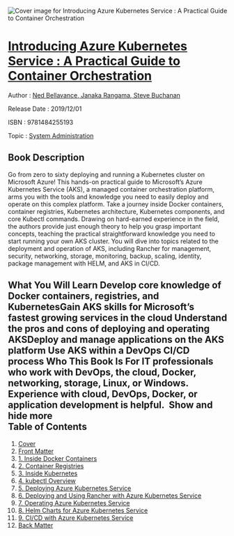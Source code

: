 ![Cover image for Introducing Azure Kubernetes Service : A Practical Guide to Container Orchestration](https://imgdetail.ebookreading.net/cover/cover/20200215/EB9781484255193.jpg)

[Introducing Azure Kubernetes Service : A Practical Guide to Container Orchestration](https://ebookreading.net/view/book/Introducing+Azure+Kubernetes+Service+%3A+A+Practical+Guide+to+Container+Orchestration-EB9781484255193_1.html "Introducing Azure Kubernetes Service : A Practical Guide to Container Orchestration")
====================================================================================================================

Author : [Ned Bellavance](https://ebookreading.net/search/author/Ned+Bellavance),[ Janaka Rangama](https://ebookreading.net/search/author/+Janaka+Rangama),[ Steve Buchanan](https://ebookreading.net/search/author/+Steve+Buchanan)

Release Date : 2019/12/01

ISBN : 9781484255193

Topic : [System Administration](https://ebookreading.net/search/category/system-administration)

Book Description
-----------------

 Go from zero to sixty deploying and running a Kubernetes cluster on Microsoft Azure! This hands-on practical guide to Microsoft’s Azure Kubernetes Service (AKS), a managed container orchestration platform, arms you with the tools and knowledge you need to easily deploy and operate on this complex platform.
Take a journey inside Docker containers, container registries, Kubernetes architecture, Kubernetes components, and core Kubectl commands. Drawing on hard-earned experience in the field, the authors provide just enough theory to help you grasp important concepts, teaching the practical straightforward knowledge you need to start running your own AKS cluster. You will dive into topics related to the deployment and operation of AKS, including Rancher for management, security, networking, storage, monitoring, backup, scaling, identity, package management with HELM, and AKS in CI/CD.

What You Will Learn
Develop core knowledge of Docker containers, registries, and KubernetesGain AKS skills for Microsoft’s fastest growing services in the cloud Understand the pros and cons of deploying and operating AKSDeploy and manage applications on the AKS platform Use AKS within a DevOps CI/CD process
Who This Book Is For
IT professionals who work with DevOps, the cloud, Docker, networking, storage, Linux, or Windows. Experience with cloud, DevOps, Docker, or application development is helpful. 
        Show and hide more                
Table of Contents
-----------------

1. [Cover](https://ebookreading.net/view/book/Introducing+Azure+Kubernetes+Service+%3A+A+Practical+Guide+to+Container+Orchestration-EB9781484255193_1.html)
1. [Front Matter](https://ebookreading.net/view/book/Introducing+Azure+Kubernetes+Service+%3A+A+Practical+Guide+to+Container+Orchestration-EB9781484255193_2.html)
1. [1. Inside Docker Containers](https://ebookreading.net/view/book/Introducing+Azure+Kubernetes+Service+%3A+A+Practical+Guide+to+Container+Orchestration-EB9781484255193_3.html)
1. [2. Container Registries](https://ebookreading.net/view/book/Introducing+Azure+Kubernetes+Service+%3A+A+Practical+Guide+to+Container+Orchestration-EB9781484255193_4.html)
1. [3. Inside Kubernetes](https://ebookreading.net/view/book/Introducing+Azure+Kubernetes+Service+%3A+A+Practical+Guide+to+Container+Orchestration-EB9781484255193_5.html)
1. [4. kubectl Overview](https://ebookreading.net/view/book/Introducing+Azure+Kubernetes+Service+%3A+A+Practical+Guide+to+Container+Orchestration-EB9781484255193_6.html)
1. [5. Deploying Azure Kubernetes Service](https://ebookreading.net/view/book/Introducing+Azure+Kubernetes+Service+%3A+A+Practical+Guide+to+Container+Orchestration-EB9781484255193_7.html)
1. [6. Deploying and Using Rancher with Azure Kubernetes Service](https://ebookreading.net/view/book/Introducing+Azure+Kubernetes+Service+%3A+A+Practical+Guide+to+Container+Orchestration-EB9781484255193_8.html)
1. [7. Operating Azure Kubernetes Service](https://ebookreading.net/view/book/Introducing+Azure+Kubernetes+Service+%3A+A+Practical+Guide+to+Container+Orchestration-EB9781484255193_9.html)
1. [8. Helm Charts for Azure Kubernetes Service](https://ebookreading.net/view/book/Introducing+Azure+Kubernetes+Service+%3A+A+Practical+Guide+to+Container+Orchestration-EB9781484255193_10.html)
1. [9. CI/CD with Azure Kubernetes Service](https://ebookreading.net/view/book/Introducing+Azure+Kubernetes+Service+%3A+A+Practical+Guide+to+Container+Orchestration-EB9781484255193_11.html)
1. [Back Matter](https://ebookreading.net/view/book/Introducing+Azure+Kubernetes+Service+%3A+A+Practical+Guide+to+Container+Orchestration-EB9781484255193_12.html)
